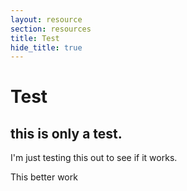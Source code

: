 ```yaml
---
layout: resource
section: resources
title: Test
hide_title: true
---
```


# Test

## this is only a test.

I'm just testing this out to see if it works.

This better work
